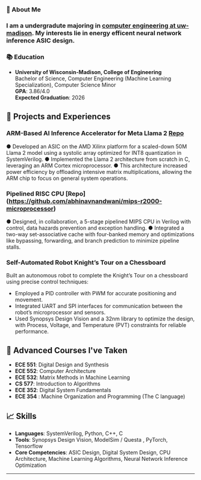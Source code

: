 ### 👋 About Me
### I am a undergradute majoring in [computer engineering at uw-madison](https://guide.wisc.edu/undergraduate/engineering/electrical-computer-engineering/computer-engineering-bs/ "Computer Engineering, B.S. < University of Wisconsin-Madison"). My interests lie in energy efficent neural network inference ASIC design. 

### 📚 Education
- **University of Wisconsin-Madison, College of Engineering**  
  Bachelor of Science, Computer Engineering (Machine Learning Specialization), Computer Science Minor  
  **GPA**: 3.86/4.0  
  **Expected Graduation**: 2026


## 🔬 Projects and Experiences

### ARM-Based AI Inference Accelerator for Meta Llama 2 [Repo](https://github.com/abhinavnandwani/arm-llama2-asic)
●	Developed an ASIC on the AMD Xilinx platform for a scaled-down 50M Llama 2 model using a systolic array optimized for INT8 quantization in SystemVerilog.
●	Implemented the Llama 2 architecture from scratch in C, leveraging an ARM Cortex microprocessor. 
●	This architecture increased power efficiency by offloading intensive matrix multiplications, allowing the ARM chip to focus on general system operations.


### Pipelined RISC CPU [Repo] (https://github.com/abhinavnandwani/mips-r2000-microprocessor)
●	Designed, in collaboration, a 5-stage pipelined MIPS CPU in Verilog with control, data hazards prevention and exception handling. 
●	Integrated a two-way set-associative cache with four-banked memory and optimizations like bypassing, forwarding, and branch prediction to minimize pipeline stalls.


### Self-Automated Robot Knight’s Tour on a Chessboard
Built an autonomous robot to complete the Knight’s Tour on a chessboard using precise control techniques:
- Employed a PID controller with PWM for accurate positioning and movement.
- Integrated UART and SPI interfaces for communication between the robot’s microprocessor and sensors.
- Used Synopsys Design Vision and a 32nm library to optimize the design, with Process, Voltage, and Temperature (PVT) constraints for reliable performance.

## 📘 Advanced Courses I've Taken
- **ECE 551**: Digital Design and Synthesis
- **ECE 552**: Computer Architecture
- **ECE 532**: Matrix Methods in Machine Learning
- **CS 577**: Introduction to Algorithms
- **ECE 352**: Digital System Fundamentals
- **ECE 354** : Machine Organization and Programming (The C language)

## 📈 Skills
- **Languages**: SystemVerilog, Python, C++, C
- **Tools**: Synopsys Design Vision, ModelSim / Questa , PyTorch, Tensorflow
- **Core Competencies**: ASIC Design, Digital System Design, CPU Architecture, Machine Learning Algorithms, Neural Network Inference Optimization


---
